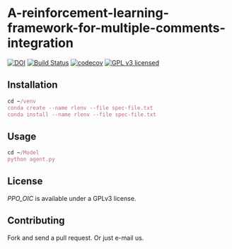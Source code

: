 # A-reinforcement-learning-framework-for-multiple-comments-integration

[![DOI](https://zenodo.org/badge/DOI/10.5281/zenodo.1119064.svg)](https://doi.org/10.5281/zenodo.1119064)
[![Build Status](http://bioconductor.org/shields/build/devel/bioc/netSmooth.svg)](https://travis-ci.org/BIMSBbioinfo/netSmooth) [![codecov](https://codecov.io/gh/BIMSBbioinfo/netSmooth/branch/master/graph/badge.svg)](https://codecov.io/gh/BIMSBbioinfo/netSmooth) 
[![GPL v3 licensed](https://img.shields.io/badge/License-GPL%20v3-blue.svg)](https://github.com/98k-bot/GAN-Assisted-Preference-Based-Learning/blob/master/LICENSE) 

## Installation
```ruby
cd ~/venv
conda create --name rlenv --file spec-file.txt
conda install --name rlenv --file spec-file.txt
```
## Usage
```ruby
cd ~/Model
python agent.py
```
## License

_PPO_OIC_ is available under a GPLv3 license.

## Contributing

Fork and send a pull request. Or just e-mail us.
